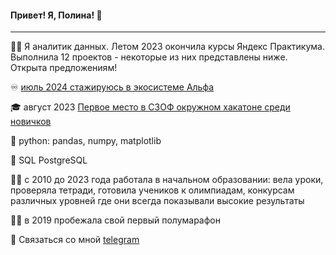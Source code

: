  #### Привет! Я, Полина! 👋
----

:woman_technologist: Я аналитик данных. Летом 2023 окончила курсы Яндекс Практикума. Выполнила 12 проектов - некоторые из них представлены ниже. Открыта предложениям!

:infinity: [июль 2024 стажируюсь в экосистеме Альфа](https://salfa.ru/)

:mortar_board: август 2023 [Первое место в СЗОФ окружном хакатоне среди новичков](https://2023.hacks-ai.ru/hackathons.html?eventId=969079&caseEl=993641&tab=3)

:snake: python: pandas, numpy, matplotlib 

:elephant: SQL PostgreSQL

:woman_teacher: c 2010 до 2023 года работала в начальном образовании: вела уроки, проверяла тетради, готовила учеников к олимпиадам, конкурсам различных уровней где они всегда показывали высокие результаты 

:running_woman: в 2019 пробежала свой первый полумарафон

💬 Связаться со мной [telegram](https://t.me/Polina_ili_da)
